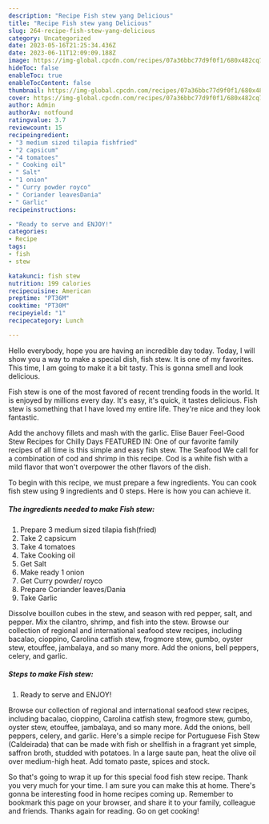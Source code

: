 ```yaml
---
description: "Recipe Fish stew yang Delicious"
title: "Recipe Fish stew yang Delicious"
slug: 264-recipe-fish-stew-yang-delicious
category: Uncategorized
date: 2023-05-16T21:25:34.436Z
date: 2023-06-11T12:09:09.188Z
image: https://img-global.cpcdn.com/recipes/07a36bbc77d9f0f1/680x482cq70/fish-stew-recipe-main-photo.jpg
hideToc: false
enableToc: true
enableTocContent: false
thumbnail: https://img-global.cpcdn.com/recipes/07a36bbc77d9f0f1/680x482cq70/fish-stew-recipe-main-photo.jpg
cover: https://img-global.cpcdn.com/recipes/07a36bbc77d9f0f1/680x482cq70/fish-stew-recipe-main-photo.jpg
author: Admin
authorAv: notfound
ratingvalue: 3.7
reviewcount: 15
recipeingredient:
- "3 medium sized tilapia fishfried"
- "2 capsicum"
- "4 tomatoes"
- " Cooking oil"
- " Salt"
- "1 onion"
- " Curry powder royco"
- " Coriander leavesDania"
- " Garlic"
recipeinstructions:

- "Ready to serve and ENJOY!"
categories:
- Recipe
tags:
- fish
- stew

katakunci: fish stew 
nutrition: 199 calories
recipecuisine: American
preptime: "PT36M"
cooktime: "PT30M"
recipeyield: "1"
recipecategory: Lunch

---
```



Hello everybody, hope you are having an incredible day today. Today, I will show you a way to make a special dish, fish stew. It is one of my favorites. This time, I am going to make it a bit tasty. This is gonna smell and look delicious.

Fish stew is one of the most favored of recent trending foods in the world. It is enjoyed by millions every day. It's easy, it's quick, it tastes delicious. Fish stew is something that I have loved my entire life. They're nice and they look fantastic.

Add the anchovy fillets and mash with the garlic. Elise Bauer Feel-Good Stew Recipes for Chilly Days FEATURED IN: One of our favorite family recipes of all time is this simple and easy fish stew. The Seafood We call for a combination of cod and shrimp in this recipe. Cod is a white fish with a mild flavor that won&#39;t overpower the other flavors of the dish.


To begin with this recipe, we must prepare a few ingredients. You can cook fish stew using 9 ingredients and 0 steps. Here is how you can achieve it.

<!--inarticleads1-->

##### The ingredients needed to make Fish stew:

1. Prepare 3 medium sized tilapia fish(fried)
1. Take 2 capsicum
1. Take 4 tomatoes
1. Take  Cooking oil
1. Get  Salt
1. Make ready 1 onion
1. Get  Curry powder/ royco
1. Prepare  Coriander leaves/Dania
1. Take  Garlic


Dissolve bouillon cubes in the stew, and season with red pepper, salt, and pepper. Mix the cilantro, shrimp, and fish into the stew. Browse our collection of regional and international seafood stew recipes, including bacalao, cioppino, Carolina catfish stew, frogmore stew, gumbo, oyster stew, etouffee, jambalaya, and so many more. Add the onions, bell peppers, celery, and garlic. 

<!--inarticleads2-->

##### Steps to make Fish stew:


1. Ready to serve and ENJOY!

Browse our collection of regional and international seafood stew recipes, including bacalao, cioppino, Carolina catfish stew, frogmore stew, gumbo, oyster stew, etouffee, jambalaya, and so many more. Add the onions, bell peppers, celery, and garlic. Here&#39;s a simple recipe for Portuguese Fish Stew (Caldeirada) that can be made with fish or shellfish in a fragrant yet simple, saffron broth, studded with potatoes. In a large saute pan, heat the olive oil over medium-high heat. Add tomato paste, spices and stock. 

So that's going to wrap it up for this special food fish stew recipe. Thank you very much for your time. I am sure you can make this at home. There's gonna be interesting food in home recipes coming up. Remember to bookmark this page on your browser, and share it to your family, colleague and friends. Thanks again for reading. Go on get cooking!
